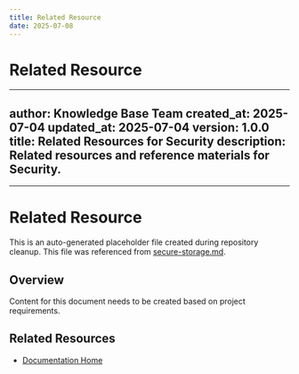 ```yaml
---
title: Related Resource
date: 2025-07-08
---
```


# Related Resource

---
author: Knowledge Base Team
created_at: 2025-07-04
updated_at: 2025-07-04
version: 1.0.0
title: Related Resources for Security
description: Related resources and reference materials for Security.
---

---

# Related Resource

This is an auto-generated placeholder file created during repository cleanup.
This file was referenced from [secure-storage.md](secure-storage.md).

## Overview

Content for this document needs to be created based on project requirements.

## Related Resources

- [Documentation Home](../../../)
